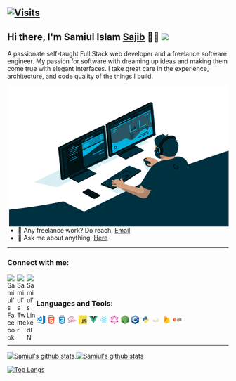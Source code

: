 [![Visits](https://komarev.com/ghpvc/?username=git-sajib&logo=GitHub&label=github%20visits&color=336699&logoColor=white&style=flat-square)](https://github.com/git-sajib)
---

## Hi there, I'm Samiul Islam [Sajib][website] 👨‍💻 <img src="https://media.giphy.com/media/hvRJCLFzcasrR4ia7z/giphy.gif" width="25px">

A passionate self-taught Full Stack web developer and a freelance software engineer. My passion for software with dreaming up ideas and making them come true with elegant interfaces. I take great care in the experience, architecture, and code quality of the things I build.


 <img align="right" alt="GIF" src="https://github.com/git-sajib/git-sajib/blob/main/code.gif" width="500" height="320" />
 
- 💼 Any freelance work? Do reach, [Email](mailto:samiul.islam.unisel@gmail.com)
- 💬 Ask me about anything, [Here](https://github.com/git-sajib/git-sajib/issues)
---

### Connect with me:

<a href="https://www.facebook.com/fb.sajib/">
  <img align="left" alt="Samiul's Facebook" width="22px" src="https://raw.githubusercontent.com/peterthehan/peterthehan/master/assets/facebook.svg" />
</a>
<a href="https://twitter.com/twitt_sajib/">
  <img align="left" alt="Samiul's Twitter" width="22px" src="https://raw.githubusercontent.com/peterthehan/peterthehan/master/assets/twitter.svg" />
</a>
<a href="https://www.linkedin.com/in/linked-sajib/">
  <img align="left" alt="Samiul's LinkedIN" width="22px" src="https://raw.githubusercontent.com/peterthehan/peterthehan/master/assets/linkedin.svg" />
</a>

<br />
<br />

### Languages and Tools:

<code><img height="20" src="https://raw.githubusercontent.com/github/explore/80688e429a7d4ef2fca1e82350fe8e3517d3494d/topics/visual-studio-code/visual-studio-code.png"></code>
<code><img height="20" src="https://raw.githubusercontent.com/github/explore/80688e429a7d4ef2fca1e82350fe8e3517d3494d/topics/html/html.png"></code>
<code><img height="20" src="https://raw.githubusercontent.com/github/explore/80688e429a7d4ef2fca1e82350fe8e3517d3494d/topics/css/css.png"></code>
<code><img height="20" src="https://raw.githubusercontent.com/github/explore/80688e429a7d4ef2fca1e82350fe8e3517d3494d/topics/sass/sass.png"></code>
<code><img height="20" src="https://raw.githubusercontent.com/github/explore/80688e429a7d4ef2fca1e82350fe8e3517d3494d/topics/javascript/javascript.png"></code>
<code><img height="20" src="https://raw.githubusercontent.com/github/explore/80688e429a7d4ef2fca1e82350fe8e3517d3494d/topics/vue/vue.png"></code>
<code><img height="20" src="https://raw.githubusercontent.com/github/explore/80688e429a7d4ef2fca1e82350fe8e3517d3494d/topics/react/react.png"></code>
<code><img height="20" src="https://raw.githubusercontent.com/github/explore/5c058a388828bb5fde0bcafd4bc867b5bb3f26f3/topics/graphql/graphql.png"></code>
<code><img height="20" src="https://raw.githubusercontent.com/github/explore/80688e429a7d4ef2fca1e82350fe8e3517d3494d/topics/nodejs/nodejs.png"></code>
<code><img height="20" src="https://raw.githubusercontent.com/github/explore/80688e429a7d4ef2fca1e82350fe8e3517d3494d/topics/cpp/cpp.png"></code>
<code><img height="20" src="https://raw.githubusercontent.com/github/explore/80688e429a7d4ef2fca1e82350fe8e3517d3494d/topics/python/python.png"></code>
<code><img height="20" src="https://raw.githubusercontent.com/github/explore/80688e429a7d4ef2fca1e82350fe8e3517d3494d/topics/mysql/mysql.png"></code>
<code><img height="20" src="https://raw.githubusercontent.com/github/explore/80688e429a7d4ef2fca1e82350fe8e3517d3494d/topics/firebase/firebase.png"></code>
<code><img height="20" src="https://raw.githubusercontent.com/github/explore/80688e429a7d4ef2fca1e82350fe8e3517d3494d/topics/git/git.png"></code>

<br />

---

[website]: https://devsajib.com

<a href="https://github.com/git-sajib/github-readme-stats">
  <img align="center" src="https://github-readme-stats.vercel.app/api?username=git-sajib&show_icons=true&include_all_commits=true&theme=material-palenight" alt="Samiul's github stats" />
</a>
<a href="https://github.com/git-sajib/github-readme-stats">
  <img align="center" src="https://github-readme-stats.vercel.app/api/top-langs/?username=git-sajib&layout=compact&theme=material-palenight" alt="Samiul's github stats" />
</a>

[![Top Langs](https://github-readme-stats.vercel.app/api/top-langs/?username=git-sajib)](https://github.com/git-sajib/github-readme-stats)
